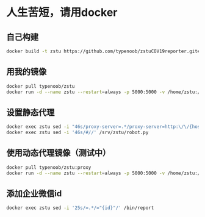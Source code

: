 # 人生苦短，请用docker

## 自己构建

```bash
docker build -t zstu https://github.com/typenoob/zstuCOV19reporter.git#docker

```

## 用我的镜像

```bash
docker pull typenoob/zstu
docker run -d --name zstu --restart=always -p 5000:5000 -v /home/zstu:/srv/zstu typenoob/zstu

```

## 设置静态代理

```bash
docker exec zstu sed -i "46s/proxy-server=.*/proxy-server=http:\/\/{host}:{port}\')/" /srv/zstu/robot.py
docker exec zstu sed -i '46s/#//' /srv/zstu/robot.py

```

## 使用动态代理镜像（测试中）

```bash
docker pull typenoob/zstu:proxy
docker run -d --name zstu --restart=always -p 5000:5000 -v /home/zstu:/srv/zstu typenoob/zstu:proxy

```



## 添加企业微信id

```bash
docker exec zstu sed -i '25s/=.*/="{id}"/' /bin/report

```


